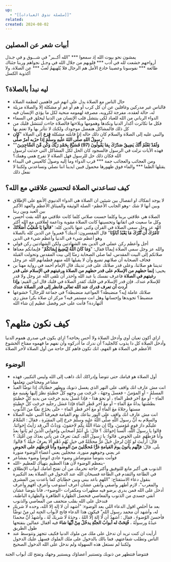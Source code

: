 ```yaml
---
up:
  - "[[سلسلة تذوق العبادات]]"
related: 
created: 2024-08-02
---
```


## أبيات شعر عن المصلين
يمشون نحو بيوت الله إذ سمعوا *** "الله أكــبر" في شـــوق و في جـذل  
أرواحهم خشعت لله في أدب *** قلوبهم من جلال الله في وجـل
نجواهم وربنا جئناك طائعة *** نفوسونا وعصينا خادع الأمل
هم الرجال فلا يُلهيهمُ لعبٌ *** عن الصلاة، ولا أكذوبة الكسل
## ليه نبدأ بالصلاة؟
- حال الناس مع الصلاة يدل على انهم غير فاهمين لعظمة الصلاة 
- فالناس غير مدركين وغافلين عن أن كل كرب أو هم أو غم أو مشكلة إلا والصلاة مزيلة له، حالة لعقده، مفرجة لكروبه، مصرفة لهمومه منحية لكل ما يؤذي الإنسان فيه
- الدواء الرباني من الله للعباد لكي ينتشل قلب الإنسان من الدنيا ليحلق في السماء
- فكل ما تكاثرت أكدار الدنيا ونكدها وهمومها وبلاءتها فالصلاة جاءت لتنتشل قلبك من كل ذلك فالمشاكل هتفضل موجودك ولكنك لا تتأثر بها ولا تغتم بها
- والنبي عليه إلى الصلاة والسلام كان ذلك حاله إذا قابلته مشكلة **فزع** إلى الصلاة 
  "**كان رسولُ اللهِ صلَّى اللهُ علَيهِ وسلَّمَ إذا حزَبه أمرٌ صلَّى**"
- "**وَلَقَدْ نَعْلَمُ أَنَّكَ يَضِيقُ صَدْرُكَ بِمَا يَقُولُونَ (97) فَسَبِّحْ بِحَمْدِ رَبِّكَ وَكُن مِّنَ السَّاجِدِينَ**"
  فهذه الأيات نزلت في الرسول فالسجود كان الحل لكل المشاكل التي حدثت لرسول الله فكان ذلك حل للرسول فهل الصلاة لا تفرج همي وهمك؟
- ومن العجائب والعجائب جمة  *** قرب الدواء وما إليه وصولُ
  كالعيس في البيداء يقتلها الظما *** والماء فوق ظهورها محمول
  فبين ايدينا اننا نصلي وتساعدني ولكننا لا نفعل ذلك
## كيف تساعدني الصلاة لتحسين علاقتي مع الله؟
- لا يوجد انفكاك او انفصال بين شيئين 
  ان الصلاة هي الدواء الدنيوي الأنفع على الإطلاق 
  وبين أنها لا شك -وهو الجانب الأعظم- الصلة الوثيقة والميثاق الأعظم والعهد الأكبر بين العبد وبين ربنا
- الصلاة هي علاقتي بربنا 
  وكلما حسنت صلاتي كلما كانت علاقتي مع الله بقت أحسن وكل ما سعيت في اتقانها وتحسينها كانت الصلاة مقوية وداعمة لعلاقتي مع الله أكثر
- الله عز وجل سمى الصلاة في القرآن وكنى عنها بالدين كله: "**قالُوا يَا شُعَيْبُ أَصَلَاتُكَ تَأْمُرُكَ أَن نَّتْرُكَ مَا يَعْبُدُ آبَاؤُنَا**" 
  قال المفسرون: أدينك؟ فعبروا عن الدين كله بالصلاة وهو أعظم شيء في الدنيا وأعظم شيء في الدين
- أجل وأعظم ركن عملي في الدين بعد الشهادتين ولكن الشهادتين ركن قولي
- والله عز وجل سمى الصلاة إيمانًا فقال: "**وَمَا كَانَ اللَّهُ لِيُضِيعَ إِيمَانَكُمْ**" 
  فإيمانكم معناها صلاتكم إلى البيت المقدس، لما صلى الصحابة زمنًا إلى بيت المقدس وتحولت القبلة فخاف الصحابة أن صلاتهم تضيع وأن لا يقبلها الله منهم فطمأنهم الله عز وجل
- تديننا هو صلاتنا، وعلى قدر صلاتك على قدر تدينك
  قال الإمام أحمد في رواية مهنا بن يحيى: **إنما حظهم من الإسلام على قدر حظهم من الصلاة ورغبتهم في الإسلام على قدر رغبتهم في الصلاة** فاعرف نفسك يا عبد الله واحذر أن تلقى الله عز وجل ولا قدر للإسلام عندك. فإن قدر الإسلام في قلبك كقدر الصلاة في قلبك
  قال ابن القيم: **وإذا أردت أن تعرف قدرك عند الله تعالى فانظر إلى قدر الصلاة عندك**
- صلاتك عاملة إيه؟
  منضبطة؟ المواعيد منضبطة؟ في جماعة للرجال؟ خشوعها منضبط؟ تجويدها وإحسانها وهل انت مستمر فيه؟ مركز ان صلاة بكرا مش زي النهاردة؟
  فأنت على خير وفضل عظيم إن شاء الله
# كيف نكون مثلهم؟
ازاي أكون تعبان أوي وأدخل الصلاة ولا أحس بحاجة؟ ازاي يكون في صدري هموم الدنيا وأدخل الصلاة كل دا يذوب كالجليد؟
أن ندرك ما أدركوه وأن نفهم ما فهموه
مفتاح الخشوع الأعظم في الصلاة هو الفهم، انك تكون فاهم كل حاجة من أول الصلاة لآخر الصلاة
## الوضوء
- أول الصلاة هو قيامك حتى تتوضأ وإدراكك أنك ذاهب إلى الله وليس التكبير، فهذه مشاعر ومحتاجين نتعلمها
- انت مش عارف انك واقف على النهر الذي يغسل ذنوبك ويطهر خطاياك
  إذا توضَّأَ العبدُ المسلمُ - أوِ المؤمنُ - فغسلَ وجهَهُ ، خَرجَت مِن وجهِهِ كلُّ خطيئةٍ نظرَ إليها بعَينيهِ معَ الماءِ - أو معَ آخرِ قطرِ الماءِ ، أو نحوَ هذا - فإذا غَسلَ يديهِ خرجَت من يديهِ كلُّ خطيئةٍ بطشَتها يداهُ معَ الماءِ – أو معَ آخرِ قَطرِ الماءِ فإذا غسَل رجلَيهِ خرجَت كلُّ خطيئةٍ مستها رِجلاهُ معَ الماءِ أو معَ آخرِ قطرِ الماءِ - حتَّى يخرُجَ نقيًّا منَ الذُّنوبِ
- انت مش عارف انك واقف على النور بتاعك يوم القيامة فيعرفنا النبي عليه الصلاة والسلام به
  أنَّ رسولَ اللَّهِ صلَّى اللَّهُ عليهِ وسلَّمَ خرجَ إلى المقبَرةِ ، فقالَ : السَّلامُ عليكُم دارَ قومٍ مُؤمنينَ، وإنَّا إن شاءَ اللَّهُ بِكُم لاحقونَ، وَدِدْتُ أنِّي قد رَأيتُ إخوانَنا. قالوا يا رسولَ اللَّهِ، ألَسنا إخوانَكَ ؟ قالَ: بل أنتُمْ أصحابي وإخواني الَّذينَ لم يَأتوا بعدُ وأَنا فرَطُهُم على الحَوض. قالوا: يا رَسولَ اللَّهِ، كيفَ تعرِفُ مَن يأتي بعدَكَ مِن أمَّتِكَ ؟ قالَ: أرأَيتَ لو كانَ لرجلٍ خَيلٌ غرٌّ محجَّلةٌ في خيلٍ بُهْمٍ دُهْمٍ ألا يعرفُ خيلَهُ ؟ قالوا: بلَى. قالَ: **فإنَّهم يأتونَ يومَ القيامةِ غرًّا مُحجَّلينَ منَ الوضوءِ وأَنا فَرَطُهُم على الحوضِ**
  غر يعني وجوههم منورة، محجلين يعني أعضاء الوضوء منورة
- فوأنت بتتوضأ متتوضاش وضوء عادي اتوضأ وضوء بمشاعر
- بنعظم الوضوء لأن هذا العظيم بتهيأك للعظيم -الله-
- الذنوب هي أكبر مانع للتوفيق وأكتر حاجة تحرمك من أن تفتح أمامك أبواب الإنطلاق في الطاعة والتقدم في الطاعة
  فسبحان الله عند الدخول في الصلاة بعد التكبيرة بنقول دعاء الاستفتاح: "اللهم باعد بيني وبين خطاياي كما باعدت بين المشرق والمغرب"، لازم أطهر واصفي وأنقي عشان أعرف أستوعب وأعرف أفهم وأعرف أدخل على الله
  فمن بدري برضو فيه مطهرات ومكفرات -الوضوء-، فأنا بتوضأ عشان أنقي جسدي من الذنوب والمعاصي فتحصل الطهارة الظاهرة والطهارة الباطنة، فندخل على الله بقلب متخفف من المعاصي والذنوب
- بعد ما أخلص اقول الدعاء اللي بعد الوضوء: "أشهد أن لا إله إلا الله، وحده لا شريك له، وأشهد أن محمد رسول الله"
  فيكون هذا الدعاء فاتح لأبواب الجنة لي
  منْ توضَّأَ فأحسنَ الوُضوءَ ، فقال : أشهدُ أن لَّا إلهَ إلَّا اللهُ ، وحدَهُ لَا شريكَ لَهُ ، وأشهدُ أنَّ محمدًا عبدُهُ ورسولُهُ ، **فُتِحَتْ له أبوابُ الجنَّةِ يدخُلُ مِنْ أيِّها شاءَ**
  فيه أقفال عمالين بنفتحها طول الطريق
- أرأيت ان كنت تريد أن تدخل على ملك من ملوك الدنيا فكيف تتجهز وتتوسط عند الناس وتطلب شفاعتهم، فما بالك بالدخول على ملك الملوك فسهل عليك الدخول ولكننا لم نستغل هذه السهولة ولم ندخل على الله الدخول الصحيح

فتتوضأ فتتطهر من ذنوبك وتستنير أعضاؤك ويستنير وجهك وتفتح لك أبواب الجنة